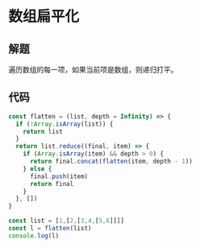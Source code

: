 # 数组扁平化

## 解题

遍历数组的每一项，如果当前项是数组，则递归打平。

## 代码

```javascript
const flatten = (list, depth = Infinity) => {
  if (!Array.isArray(list)) {
    return list
  }
  return list.reduce((final, item) => {
    if (Array.isArray(item) && depth > 0) {
      return final.concat(flatten(item, depth - 1))
    } else {
      final.push(item)
      return final
    }
  }, [])
}

const list = [1,[2,[3,4,[5,6]]]]
const l = flatten(list)
console.log(l)
```
